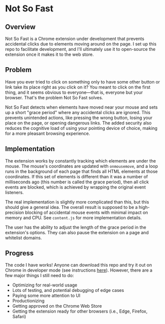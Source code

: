 # Not So Fast

## Overview

Not So Fast is a Chrome extension under development that prevents accidental clicks due to elements moving around on the page. I set up this repo to facilitate development, and I'll ultimately use it to open-source the extension once it makes it to the web store.

## Problem

Have you ever tried to click on something only to have some other button or link take its place right as you click on it? You meant to click on the first thing, and it seems obvious to everyone—that is, everyone but your browser. That's the problem Not So Fast solves.

Not So Fast detects when elements have moved near your mouse and sets up a short "grace period" where any accidental clicks are ignored. This prevents unintended actions, like pressing the wrong button, losing your place on the page, or opening dangerous links. The added security also reduces the cognitive load of using your pointing device of choice, making for a more pleasant browsing experience.

## Implementation

The extension works by constantly tracking which elements are under the mouse. The mouse's coordinates are updated with `onmousemove`, and a loop runs in the background of each page that finds all HTML elements at those coordinates. If this set of elements is different than it was a number of milliseconds ago (this number is called the grace period), then all click events are blocked, which is achieved by wrapping the original event listeners.

The real implementation is slightly more complicated than this, but this should give a general idea. The overall result is supposed to be a high-precision blocking of accidental mouse events with minimal impact on memory and CPU. See `content.js` for more implementation details.

The user has the ability to adjust the length of the grace period in the extension's options. They can also pause the extension on a page and whitelist domains.

## Progress

The code I have works! Anyone can download this repo and try it out on Chrome in developer mode (see instructions [here](https://webkul.com/blog/how-to-install-the-unpacked-extension-in-chrome/)). However, there are a few major things I still need to do:
* Optimizing for real-world usage
* Lots of testing, and potential debugging of edge cases
* Paying some more attention to UI
* Productionizing
* Getting approved on the Chrome Web Store
* Getting the extension ready for other browsers (i.e., Edge, Firefox, Safari)
